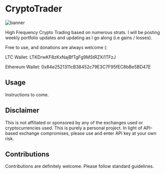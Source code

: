 # CryptoTrader

![banner](https://strategictechinvestor.com/acq/wp-content/uploads/2017/08/Lifetime-Opportunity.png)


High Frequency Crypto Trading based on numerous strats. I will be posting weekly portfolio updates and updating as I go along (i.e gains / losses).

Free to use, and donations are always welcome (:

LTC Wallet:
LTKDrwKF8zKxNajBfTgFg9MStRZXi1TFzJ

Ethereum Wallet:
0x84e2521311cB38452c79E3C7F95fEC8bBe5BD47E

## Usage

Instructions to come.

## Disclaimer

This is not affiliated or sponsored by any of the exchanges used or cryptocurrencies used. This is purely a personal project. In light of API-based exchange compromises, please use and enter API key at your own risk.

## Contributions

Contributions are definitely welcome. Please follow standard guidelines.